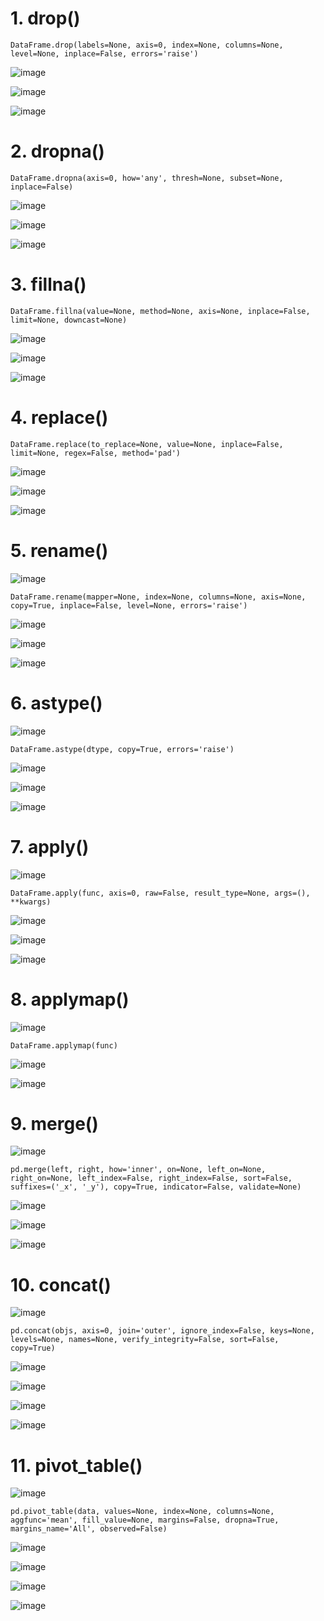 # 1. drop()

    DataFrame.drop(labels=None, axis=0, index=None, columns=None, level=None, inplace=False, errors='raise')

![image](https://user-images.githubusercontent.com/60442877/231341535-ae8e49db-1cca-4091-a95c-9dc291728c39.png)

![image](https://user-images.githubusercontent.com/60442877/231340912-fe392756-4584-4768-a5ee-896a7093d244.png)

![image](https://user-images.githubusercontent.com/60442877/231340938-b8728e1f-be1a-4859-b7c1-b7283fe34c8d.png)


# 2. dropna()

    DataFrame.dropna(axis=0, how='any', thresh=None, subset=None, inplace=False)

![image](https://user-images.githubusercontent.com/60442877/231342395-f774e8d2-76b4-43b8-96e4-51e432a462cc.png)

![image](https://user-images.githubusercontent.com/60442877/232176136-b085cc31-d534-4075-9cd8-14aff8935c55.png)

![image](https://user-images.githubusercontent.com/60442877/232176141-c3bc2a00-ac9b-4787-8c88-8d0d901b580f.png)



# 3. fillna()

    DataFrame.fillna(value=None, method=None, axis=None, inplace=False, limit=None, downcast=None)

![image](https://user-images.githubusercontent.com/60442877/232175661-c3d97fe0-20a2-48a6-aca5-6ddd521d51f4.png)

![image](https://user-images.githubusercontent.com/60442877/232175738-3350a18c-03b6-4abf-8f79-34892832a603.png)

![image](https://user-images.githubusercontent.com/60442877/232175712-47f26892-e24c-4405-97d3-0efbfed96efe.png)


# 4. replace()

    DataFrame.replace(to_replace=None, value=None, inplace=False, limit=None, regex=False, method='pad')

![image](https://user-images.githubusercontent.com/60442877/232176264-2189d503-b864-41dc-acd2-505d8a79eef5.png)

![image](https://user-images.githubusercontent.com/60442877/232176758-d646d3fc-f10e-4ae8-ae0a-2118074b5066.png)

![image](https://user-images.githubusercontent.com/60442877/232176765-bf596cf6-7d0f-4ae0-a4d0-c9048e2f1866.png)

# 5. rename()

![image](https://user-images.githubusercontent.com/60442877/232176994-d9cd036b-6f46-474d-a20d-85094d396982.png)

    DataFrame.rename(mapper=None, index=None, columns=None, axis=None, copy=True, inplace=False, level=None, errors='raise')

![image](https://user-images.githubusercontent.com/60442877/232177091-1b15b9de-e363-4900-913d-b8de5708b2ca.png)

![image](https://user-images.githubusercontent.com/60442877/232177171-bb6eedcf-0ef8-4bee-b595-019cbee06ae1.png)

![image](https://user-images.githubusercontent.com/60442877/232177178-ab1cc955-3c59-41b8-8835-3958a643e0c5.png)

# 6. astype()

![image](https://user-images.githubusercontent.com/60442877/232177473-06feb0fc-6337-4094-9c4a-3722bf6afa09.png)

    DataFrame.astype(dtype, copy=True, errors='raise')

![image](https://user-images.githubusercontent.com/60442877/232177485-aa2adbd1-3735-4152-a36e-79f9883563b1.png)

![image](https://user-images.githubusercontent.com/60442877/232177505-8f2d291e-6383-41c9-8350-11ec38b3b5f8.png)

![image](https://user-images.githubusercontent.com/60442877/232177507-d717c726-fc85-4f14-a0c4-35d0874061fd.png)

# 7. apply()

![image](https://user-images.githubusercontent.com/60442877/232177636-a3554cc1-d8c7-4843-851b-dab6ff758504.png)

    DataFrame.apply(func, axis=0, raw=False, result_type=None, args=(), **kwargs)

![image](https://user-images.githubusercontent.com/60442877/232177698-709ef0ef-0c12-4c7a-83c0-e2227ca5e075.png)

![image](https://user-images.githubusercontent.com/60442877/232177782-88efd57e-c5be-42cc-9681-dad769928f3c.png)

![image](https://user-images.githubusercontent.com/60442877/232177787-5263e59d-9fb3-4b08-8df8-1ff5268139b7.png)

# 8. applymap()

![image](https://user-images.githubusercontent.com/60442877/232178250-8d178222-5cfe-487d-9cff-d6fcbeeb6e77.png)

    DataFrame.applymap(func)

![image](https://user-images.githubusercontent.com/60442877/232178272-eeec58ed-218b-4df4-965f-047ac310ae0b.png)

![image](https://user-images.githubusercontent.com/60442877/232178284-a43ca021-906f-438a-98f8-983db2433d45.png)

# 9. merge()

![image](https://user-images.githubusercontent.com/60442877/232178546-2d5e2434-6308-431f-9200-04054c394cee.png)

    pd.merge(left, right, how='inner', on=None, left_on=None, right_on=None, left_index=False, right_index=False, sort=False, suffixes=('_x', '_y'), copy=True, indicator=False, validate=None)

![image](https://user-images.githubusercontent.com/60442877/232178650-c27806e3-25ff-4552-a575-2e80cbfa2856.png)

![image](https://user-images.githubusercontent.com/60442877/232178686-bfcbdf1a-a879-4491-a993-ef27a6a3d957.png)

![image](https://user-images.githubusercontent.com/60442877/232178690-63d2ea7a-5200-4285-8caf-52cbe469fe03.png)

# 10. concat()

![image](https://user-images.githubusercontent.com/60442877/232178872-1b44cf25-a298-466f-92a9-34d6fa5f2a62.png)

    pd.concat(objs, axis=0, join='outer', ignore_index=False, keys=None, levels=None, names=None, verify_integrity=False, sort=False, copy=True)

![image](https://user-images.githubusercontent.com/60442877/232178882-b574c28e-a45c-4f22-9dd6-9eec9cb76b36.png)

![image](https://user-images.githubusercontent.com/60442877/232179016-d64ea06f-90a7-4940-8ef1-211c7f46913c.png)

![image](https://user-images.githubusercontent.com/60442877/232179027-d1bcffe4-8cdb-470f-ac06-b35c98e38499.png)

![image](https://user-images.githubusercontent.com/60442877/232179034-9a53e86b-d727-48aa-8257-e3055c2a11da.png)


# 11. pivot_table()

![image](https://user-images.githubusercontent.com/60442877/232179232-5eab8a3a-ba97-4a4b-a596-dbd7d7d052cf.png)

    pd.pivot_table(data, values=None, index=None, columns=None, aggfunc='mean', fill_value=None, margins=False, dropna=True, margins_name='All', observed=False)

![image](https://user-images.githubusercontent.com/60442877/232179268-ca85a104-08f4-46be-8b62-a7a22a93633d.png)

![image](https://user-images.githubusercontent.com/60442877/232179479-02368ad8-d252-4b93-8eff-1c60df3b600b.png)

![image](https://user-images.githubusercontent.com/60442877/232179486-642a9854-dcf5-4606-b363-775e8d95ffc7.png)



![image](https://user-images.githubusercontent.com/60442877/231333149-617e390b-615c-4225-b257-b385348b06b5.png)

